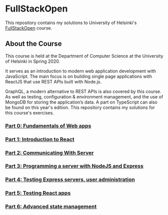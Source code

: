 # FullStackOpen
This repository contains my solutions to University of Helsinki's [FullStackOpen](https://fullstackopen.com/en/) course.

## About the Course
This course is held at the Department of Computer Science at the University of Helsinki in Spring 2020.

It serves as an introduction to modern web application development with JavaScript. The main focus is on building single page applications with ReactJS that use REST APIs built with Node.js.

GraphQL, a modern alternative to REST APIs is also covered by this course. As well as testing, configuration & environment management, and the use of MongoDB for storing the application’s data. A part on TypeScript can also be found on this year's edition. This repository contains my solutions for this course's exercises.

### [Part 0: Fundamentals of Web apps](part0)
### [Part 1: Introduction to React](part1)
### [Part 2: Communicating With Server](part2)
### [Part 3: Programming a server with NodeJS and Express](part3)
### [Part 4: Testing Express servers, user administration](part4)
### [Part 5: Testing React apps](part5)
### [Part 6: Advanced state management](part6)